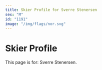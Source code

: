 ```yaml
---
title: Skier Profile for Sverre Stenersen
sex: "M"
id: "1191"
image: "/img/flags/nor.svg" 
---
```


# Skier Profile

This page is for: Sverre Stenersen.
    